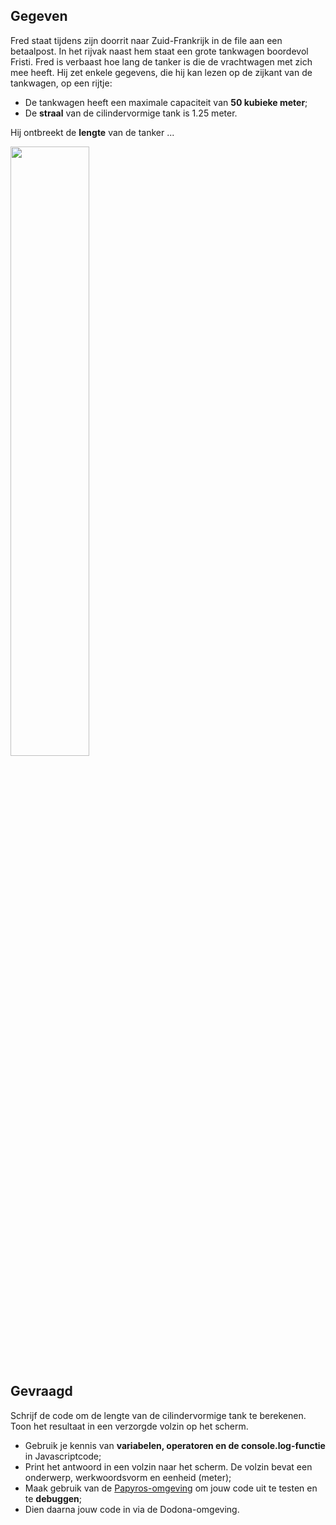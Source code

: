 ## Gegeven

Fred staat tijdens zijn doorrit naar Zuid-Frankrijk in de file aan een betaalpost. In het rijvak naast hem staat een grote tankwagen boordevol Fristi. 
Fred is verbaast hoe lang de tanker is die de vrachtwagen met zich mee heeft. 
Hij zet enkele gegevens, die hij kan lezen op de zijkant van de tankwagen, op een rijtje: 

* De tankwagen heeft een maximale capaciteit van **50 kubieke meter**;
* De **straal** van de cilindervormige tank is 1.25 meter. 

Hij ontbreekt de **lengte** van de tanker ... 

<img src="https://www.foodindustry.be/wp-content/uploads/2022/02/WIKI-Friesland-Campina.png" width="50%"/>


## Gevraagd

Schrijf de code om de lengte van de cilindervormige tank te berekenen. Toon het resultaat in een verzorgde volzin op het scherm. 

* Gebruik je kennis van **variabelen, operatoren en de console.log-functie** in Javascriptcode;
* Print het antwoord in een volzin naar het scherm. De volzin bevat een onderwerp, werkwoordsvorm en eenheid (meter); 
* Maak gebruik van de [Papyros-omgeving](https://papyros.dodona.be/?locale=nl&language=JavaScript) om jouw code uit te testen en te **debuggen**; 
* Dien daarna jouw code in via de Dodona-omgeving. 
